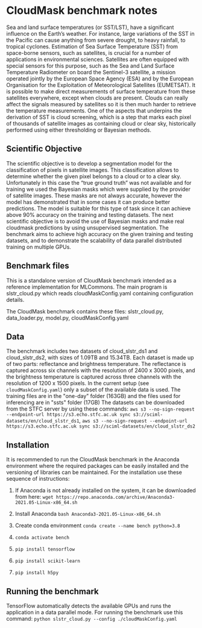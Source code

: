# CloudMask benchmark notes
Sea and land surface temperatures (or SST/LST), have a significant influence on the Earth’s weather. 
For instance, large variations of the SST in the Pacific can cause anything from severe drought, to 
heavy rainfall, to tropical cyclones. Estimation of Sea Surface Temperature (SST) from space-borne sensors, 
such as satellites, is crucial for a number of applications in environmental sciences. Satellites are often 
equipped with special sensors for this purpose, such as the Sea and Land Surface Temperature Radiometer on 
board the Sentinel-3 satellite, a mission operated jointly by the European Space Agency (ESA) and by the 
European Organisation for the Exploitation of Meteorological Satellites (EUMETSAT). It is possible to make 
direct measurements of surface temperature from these satellites everywhere, except when clouds are present. 
Clouds can really affect the signals measured by satellites so it is then much harder to retrieve the temperature 
measurements. One of the aspects that underpins the derivation of SST is cloud screening, which is a step that 
marks each pixel of thousands of satellite images as containing cloud or clear sky, historically performed using
either thresholding or Bayesian methods.

## Scientific Objective

The scientific objective is to develop a segmentation model for the classification of pixels in satellite images. 
This classification allows to determine whether the given pixel belongs to a cloud or to a clear sky. Unfortunately in 
this case the “true ground truth” was not available and for training we used the Bayesian masks which were supplied by 
the provider of satellite images. These masks are not always accurate, however the model has demonstrated that in some 
cases it can produce better predictions. The model is suitable for this type of task since it can achieve above 90% accuracy 
on the training and testing datasets. The next scientific objective is to avoid the use of Bayesian masks and make real 
cloudmask predictions by using unsupervised segmentation. The benchmark aims to achieve high accuracy 
on the given training and testing datasets, and to demonstrate the scalability of data parallel distributed training on multiple GPUs.

## Benchmark files

This is a standalone version of CloudMask benchmark intended as a reference 
implementation for MLCommons. The main program is slstr_cloud.py which reads 
cloudMaskConfig.yaml containing configuration details.

The CloudMask benchmark contains these files: slstr_cloud.py, data_loader.py, model.py, cloudMaskConfig.yaml

## Data

The benchmark includes two datasets of cloud_slstr_ds1 and cloud_slstr_ds2, with sizes of 1.09TB and 15.34TB. 
Each dataset is made up of two parts: reflectance and brightness temperature. The reflectance is captured 
across six channels with the resolution of 2400 x 3000 pixels, and the brightness temperature is captured 
across three channels with the resolution of 1200 x 1500 pixels. In the current setup (see `cloudMaskConfig.yaml`) only a 
subset of the available data is used. The training files are in the "one-day" folder (163GB) and the files used for inferencing are in "ssts" folder (17GB)
The datasets can be downloaded from the STFC server by using these commands: `aws s3 --no-sign-request --endpoint-url https://s3.echo.stfc.ac.uk
sync s3://sciml-datasets/en/cloud_slstr_ds1`, `aws s3 --no-sign-request --endpoint-url https://s3.echo.stfc.ac.uk
sync s3://sciml-datasets/en/cloud_slstr_ds2`

## Installation

It is recommended to run the CloudMask benchmark in the Anaconda environment where 
the required packages can be easily installed and the versioning of libraries can be maintained. For the installation use these sequence of instructions:

1. If Anaconda is not already installed on the system, it can be downloaded from here:
   `wget https://repo.anaconda.com/archive/Anaconda3-2021.05-Linux-x86_64.sh`

2. Install Anaconda
   `bash Anaconda3-2021.05-Linux-x86_64.sh`

3. Create conda environment
   `conda create --name bench python=3.8`

4. `conda activate bench`

5. `pip install tensorflow`

6. `pip install scikit-learn`

7. `pip install h5py`

## Running the benchmark
TensorFlow automatically detects the available GPUs and runs the application in a data parallel mode.
For running the benchmark use this command:
`python slstr_cloud.py --config ./cloudMaskConfig.yaml`










